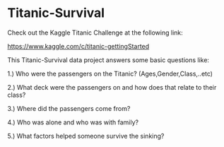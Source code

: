 # Titanic-Survival

Check out the Kaggle Titanic Challenge at the following link:

https://www.kaggle.com/c/titanic-gettingStarted


This Titanic-Survival data project answers some basic questions like:

1.) Who were the passengers on the Titanic? (Ages,Gender,Class,..etc)

2.) What deck were the passengers on and how does that relate to their class?

3.) Where did the passengers come from?

4.) Who was alone and who was with family?

5.) What factors helped someone survive the sinking?
